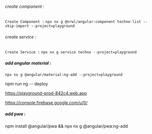 ###### create component :

`Create Component :`
`npx nx g @nrwl/angular:component techno-list --skip-import --project=playground`

###### create service :

`Create Service :`
`npx nx g service techno --project=playground`

##### add angular material :

`npx nx g @angular/material:ng-add --project=playground`

npm run ng -- deploy

https://playground-prod-842c4.web.app

https://console.firebase.google.com/u/0/

##### add pwa :

npm install @angular/pwa && npx nx g @angular/pwa:ng-add

